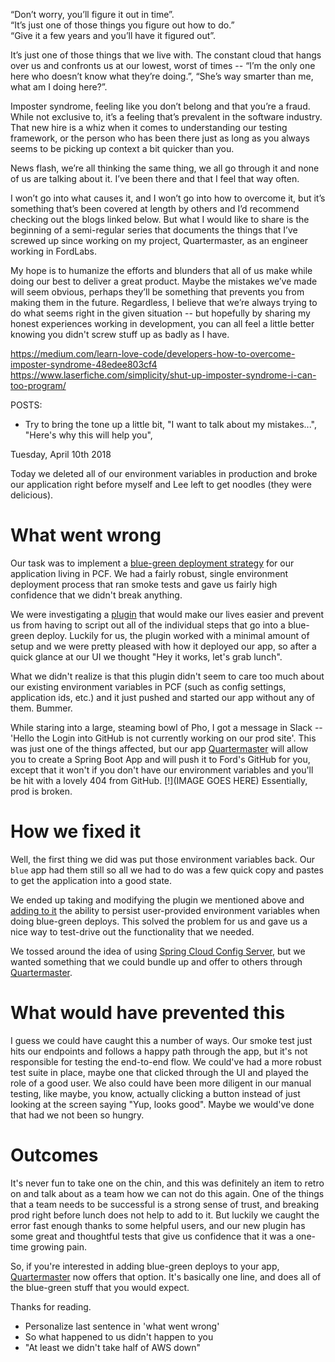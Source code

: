 “Don’t worry, you’ll figure it out in time”.  
“It’s just one of those things you figure out how to do.”  
“Give it a few years and you’ll have it figured out”.

It’s just one of those things that we live with. The constant cloud that hangs over us and confronts us at our lowest, worst of times -- “I’m the only one here who doesn’t know what they’re doing.”, “She’s way smarter than me, what am I doing here?”.  
  
Imposter syndrome, feeling like you don’t belong and that you’re a fraud. While not exclusive to, it’s a feeling that’s prevalent in the software industry. That new hire is a whiz when it comes to understanding our testing framework, or the person who has been there just as long as you always seems to be picking up context a bit quicker than you.  

News flash, we’re all thinking the same thing, we all go through it and none of us are talking about it. I’ve been there and that I feel that way often. 

I won’t go into what causes it, and I won’t go into how to overcome it, but it’s something that’s been covered at length by others and I’d recommend checking out the blogs linked below. But what I would like to share is the beginning of a semi-regular series that documents the things that I’ve screwed up since working on my project, Quartermaster, as an engineer working in FordLabs.  

My hope is to humanize the efforts and blunders that all of us make while doing our best to deliver a great product. Maybe the mistakes we’ve made will seem obvious, perhaps they’ll be something that prevents you from making them in the future. Regardless, I believe that we’re always trying to do what seems right in the given situation -- but hopefully by sharing my honest experiences working in development, you can all feel a little better knowing you didn't screw stuff up as badly as I have.

https://medium.com/learn-love-code/developers-how-to-overcome-imposter-syndrome-48edee803cf4
https://www.laserfiche.com/simplicity/shut-up-imposter-syndrome-i-can-too-program/

POSTS: 

- Try to bring the tone up a little bit, "I want to talk about my mistakes...", "Here's why this will help you", 



Tuesday, April 10th 2018

Today we deleted all of our environment variables in production and broke our application right before myself and Lee left to get noodles (they were delicious). 

# What went wrong

Our task was to implement a [blue-green deployment strategy](https://docs.cloudfoundry.org/devguide/deploy-apps/blue-green.html) for our application living in PCF. We had a fairly robust, single environment deployment process that ran smoke tests and gave us fairly high confidence that we didn't break anything.  

We were investigating a [plugin](https://github.com/pivotalservices/ya-cf-app-gradle-plugin) that would make our lives easier and prevent us from having to script out all of the individual steps that go into a blue-green deploy. Luckily for us, the plugin worked with a minimal amount of setup and we were pretty pleased with how it deployed our app, so after a quick glance at our UI we thought "Hey it works, let's grab lunch". 

What we didn't realize is that this plugin didn't seem to care too much about our existing environment variables in PCF (such as config settings, application ids, etc.) and it just pushed and started our app without any of them. Bummer. 

While staring into a large, steaming bowl of Pho, I got a message in Slack -- 'Hello the Login into GitHub is not currently working on our prod site'. This was just one of the things affected, but our app [Quartermaster](https://quartermaster.apps-pcf02i.cf.ford.com/) will allow you to create a Spring Boot App and will push it to Ford's GitHub for you, except that it won't if you don't have our environment variables and you'll be hit with a lovely 404 from GitHub. [!](IMAGE GOES HERE) Essentially, prod is broken.


# How we fixed it

Well, the first thing we did was put those environment variables back. Our `blue` app had them still so all we had to do was a few quick copy and pastes to get the application into a good state.  

We ended up taking and modifying the plugin we mentioned above and [adding to it](https://github.ford.com/Quartermaster/ya-cf-app-gradle-plugin) the ability to persist user-provided environment variables when doing blue-green deploys. This solved the problem for us and gave us a nice way to test-drive out the functionality that we needed. 

We tossed around the idea of using [Spring Cloud Config Server](https://github.com/spring-cloud/spring-cloud-config), but we wanted something that we could bundle up and offer to others through [Quartermaster](https://quartermaster.apps-pcf02i.cf.ford.com/). 

# What would have prevented this

I guess we could have caught this a number of ways. Our smoke test just hits our endpoints and follows a happy path through the app, but it's not responsible for testing the end-to-end flow. We could've had a more robust test suite in place, maybe one that clicked through the UI and played the role of a good user. We also could have been more diligent in our manual testing, like maybe, you know, actually clicking a button instead of just looking at the screen saying "Yup, looks good". Maybe we would've done that had we not been so hungry.

# Outcomes

It's never fun to take one on the chin, and this was definitely an item to retro on and talk about as a team how we can not do this again. One of the things that a team needs to be successful is a strong sense of trust, and breaking prod right before lunch does not help to add to it. But luckily we caught the error fast enough thanks to some helpful users, and our new plugin has some great and thoughtful tests that give us confidence that it was a one-time growing pain.

So, if you're interested in adding blue-green deploys to your app, [Quartermaster](https://quartermaster.apps-pcf02i.cf.ford.com/) now offers that option. It's basically one line, and does all of the blue-green stuff that you would expect. 

Thanks for reading.   

- Personalize last sentence in 'what went wrong'
- So what happened to us didn't happen to you
- "At least we didn't take half of AWS down"